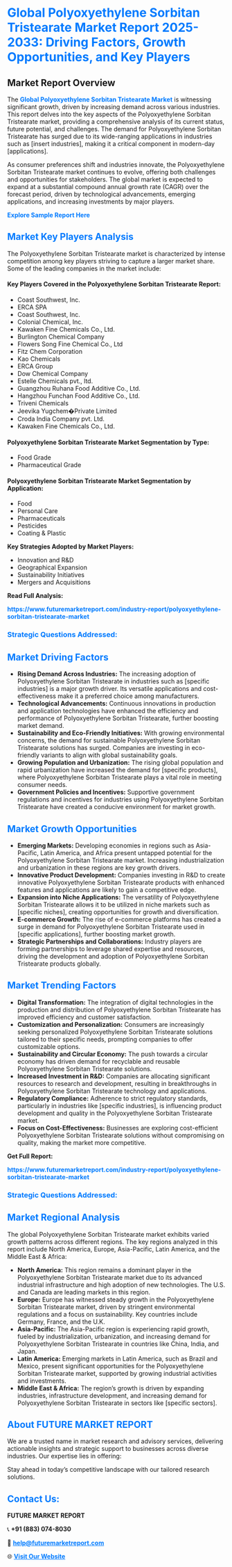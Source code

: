 <h1 style="color: #007BFF;">Global Polyoxyethylene Sorbitan Tristearate Market Report 2025-2033: Driving Factors, Growth Opportunities, and Key Players</h1>

<section id="overview">
<h2>Market Report Overview</h2>
<p>The <a href="https://www.futuremarketreport.com/industry-report/polyoxyethylene-sorbitan-tristearate-market" style="color: #007BFF; text-decoration: none;"><strong>Global Polyoxyethylene Sorbitan Tristearate Market</strong></a> is witnessing significant growth, driven by increasing demand across various industries. This report delves into the key aspects of the Polyoxyethylene Sorbitan Tristearate market, providing a comprehensive analysis of its current status, future potential, and challenges. The demand for Polyoxyethylene Sorbitan Tristearate has surged due to its wide-ranging applications in industries such as [insert industries], making it a critical component in modern-day [applications].</p>
<p>As consumer preferences shift and industries innovate, the Polyoxyethylene Sorbitan Tristearate market continues to evolve, offering both challenges and opportunities for stakeholders. The global market is expected to expand at a substantial compound annual growth rate (CAGR) over the forecast period, driven by technological advancements, emerging applications, and increasing investments by major players.</p>
</section>

<section id="overview">
<p><a href="https://www.futuremarketreport.com/request-sample/reportId=88299" style="color: #007BFF; text-decoration: none;"><strong>Explore Sample Report Here</strong></a></p>
</section>

<section id="key-players">
<h2 style="color: #007BFF;">Market Key Players Analysis</h2>
<p>The Polyoxyethylene Sorbitan Tristearate market is characterized by intense competition among key players striving to capture a larger market share. Some of the leading companies in the market include:</p>
<h4>Key Players Covered in the Polyoxyethylene Sorbitan Tristearate Report:</h4>
<ul><li>Coast Southwest, Inc.</li><li>ERCA SPA</li><li>Coast Southwest, Inc.</li><li>Colonial Chemical, Inc.</li><li>Kawaken Fine Chemicals Co., Ltd.</li><li>Burlington Chemical Company</li><li>Flowers Song Fine Chemical Co., Ltd</li><li>Fitz Chem Corporation</li><li>Kao Chemicals</li><li>ERCA Group</li><li>Dow Chemical Company</li><li>Estelle Chemicals pvt., ltd.</li><li>Guangzhou Ruhana Food Additive Co., Ltd.</li><li>Hangzhou Funchan Food Additive Co., Ltd.</li><li>Triveni Chemicals</li><li>Jeevika Yugchem�Private Limited</li><li>Croda India Company pvt. Ltd.</li><li>Kawaken Fine Chemicals Co., Ltd.</li></ul>
<h4>Polyoxyethylene Sorbitan Tristearate Market Segmentation by Type:</h4>
<ul><li>Food Grade</li><li>Pharmaceutical Grade</li></ul>

<h4>Polyoxyethylene Sorbitan Tristearate Market Segmentation by Application:</h4>
<ul><li>Food</li><li>Personal Care</li><li>Pharmaceuticals</li><li>Pesticides</li><li>Coating &amp; Plastic</li></ul>
<p><strong>Key Strategies Adopted by Market Players:</strong></p>
<ul>
<li>Innovation and R&D</li>
<li>Geographical Expansion</li>
<li>Sustainability Initiatives</li>
<li>Mergers and Acquisitions</li>
</ul>
</section>

<section>
<p><strong>Read Full Analysis: </strong></p><a href="https://www.futuremarketreport.com/industry-report/polyoxyethylene-sorbitan-tristearate-market" style="color: #007BFF; text-decoration: none;"><strong>https://www.futuremarketreport.com/industry-report/polyoxyethylene-sorbitan-tristearate-market</strong></a>
<h3 style="color: #007BFF;">Strategic Questions Addressed:</h3>
</section>

<section id="driving-factors">
<h2 style="color: #007BFF;">Market Driving Factors</h2>
<ul>
<li><strong>Rising Demand Across Industries:</strong> The increasing adoption of Polyoxyethylene Sorbitan Tristearate in industries such as [specific industries] is a major growth driver. Its versatile applications and cost-effectiveness make it a preferred choice among manufacturers.</li>
<li><strong>Technological Advancements:</strong> Continuous innovations in production and application technologies have enhanced the efficiency and performance of Polyoxyethylene Sorbitan Tristearate, further boosting market demand.</li>
<li><strong>Sustainability and Eco-Friendly Initiatives:</strong> With growing environmental concerns, the demand for sustainable Polyoxyethylene Sorbitan Tristearate solutions has surged. Companies are investing in eco-friendly variants to align with global sustainability goals.</li>
<li><strong>Growing Population and Urbanization:</strong> The rising global population and rapid urbanization have increased the demand for [specific products], where Polyoxyethylene Sorbitan Tristearate plays a vital role in meeting consumer needs.</li>
<li><strong>Government Policies and Incentives:</strong> Supportive government regulations and incentives for industries using Polyoxyethylene Sorbitan Tristearate have created a conducive environment for market growth.</li>
</ul>
</section>

<section id="growth-opportunities">
<h2 style="color: #007BFF;">Market Growth Opportunities</h2>
<ul>
<li><strong>Emerging Markets:</strong> Developing economies in regions such as Asia-Pacific, Latin America, and Africa present untapped potential for the Polyoxyethylene Sorbitan Tristearate market. Increasing industrialization and urbanization in these regions are key growth drivers.</li>
<li><strong>Innovative Product Development:</strong> Companies investing in R&D to create innovative Polyoxyethylene Sorbitan Tristearate products with enhanced features and applications are likely to gain a competitive edge.</li>
<li><strong>Expansion into Niche Applications:</strong> The versatility of Polyoxyethylene Sorbitan Tristearate allows it to be utilized in niche markets such as [specific niches], creating opportunities for growth and diversification.</li>
<li><strong>E-commerce Growth:</strong> The rise of e-commerce platforms has created a surge in demand for Polyoxyethylene Sorbitan Tristearate used in [specific applications], further boosting market growth.</li>
<li><strong>Strategic Partnerships and Collaborations:</strong> Industry players are forming partnerships to leverage shared expertise and resources, driving the development and adoption of Polyoxyethylene Sorbitan Tristearate products globally.</li>
</ul>
</section>

<section id="trending-factors">
<h2 style="color: #007BFF;">Market Trending Factors</h2>
<ul>
<li><strong>Digital Transformation:</strong> The integration of digital technologies in the production and distribution of Polyoxyethylene Sorbitan Tristearate has improved efficiency and customer satisfaction.</li>
<li><strong>Customization and Personalization:</strong> Consumers are increasingly seeking personalized Polyoxyethylene Sorbitan Tristearate solutions tailored to their specific needs, prompting companies to offer customizable options.</li>
<li><strong>Sustainability and Circular Economy:</strong> The push towards a circular economy has driven demand for recyclable and reusable Polyoxyethylene Sorbitan Tristearate solutions.</li>
<li><strong>Increased Investment in R&D:</strong> Companies are allocating significant resources to research and development, resulting in breakthroughs in Polyoxyethylene Sorbitan Tristearate technology and applications.</li>
<li><strong>Regulatory Compliance:</strong> Adherence to strict regulatory standards, particularly in industries like [specific industries], is influencing product development and quality in the Polyoxyethylene Sorbitan Tristearate market.</li>
<li><strong>Focus on Cost-Effectiveness:</strong> Businesses are exploring cost-efficient Polyoxyethylene Sorbitan Tristearate solutions without compromising on quality, making the market more competitive.</li>
</ul>
</section>

<section>
<p><strong>Get Full Report: </strong></p><a href="https://www.futuremarketreport.com/industry-report/polyoxyethylene-sorbitan-tristearate-market" style="color: #007BFF; text-decoration: none;"><strong>https://www.futuremarketreport.com/industry-report/polyoxyethylene-sorbitan-tristearate-market</strong></a>
<h3 style="color: #007BFF;">Strategic Questions Addressed:</h3>
</section>


<section id="regional-analysis">
<h2 style="color: #007BFF;">Market Regional Analysis</h2>
<p>The global Polyoxyethylene Sorbitan Tristearate market exhibits varied growth patterns across different regions. The key regions analyzed in this report include North America, Europe, Asia-Pacific, Latin America, and the Middle East & Africa:</p>
<ul>
<li><strong>North America:</strong> This region remains a dominant player in the Polyoxyethylene Sorbitan Tristearate market due to its advanced industrial infrastructure and high adoption of new technologies. The U.S. and Canada are leading markets in this region.</li>
<li><strong>Europe:</strong> Europe has witnessed steady growth in the Polyoxyethylene Sorbitan Tristearate market, driven by stringent environmental regulations and a focus on sustainability. Key countries include Germany, France, and the U.K.</li>
<li><strong>Asia-Pacific:</strong> The Asia-Pacific region is experiencing rapid growth, fueled by industrialization, urbanization, and increasing demand for Polyoxyethylene Sorbitan Tristearate in countries like China, India, and Japan.</li>
<li><strong>Latin America:</strong> Emerging markets in Latin America, such as Brazil and Mexico, present significant opportunities for the Polyoxyethylene Sorbitan Tristearate market, supported by growing industrial activities and investments.</li>
<li><strong>Middle East & Africa:</strong> The region’s growth is driven by expanding industries, infrastructure development, and increasing demand for Polyoxyethylene Sorbitan Tristearate in sectors like [specific sectors].</li>
</ul>
</section>

<footer>
<h2 style="color: #007BFF;">About FUTURE MARKET REPORT</h2>
<p>We are a trusted name in market research and advisory services, delivering actionable insights and strategic support to businesses across diverse industries. Our expertise lies in offering:</p>

<p>Stay ahead in today’s competitive landscape with our tailored research solutions.</p>

<h2 style="color: #007BFF;">Contact Us:</h2>
<p><strong>FUTURE MARKET REPORT</strong></p>
<p>📞 <strong>+91 (883) 074-8030</strong></p>
<p>📧 <strong><a href="mailto:help@futuremarketreport.com" style="color: #007BFF;">help@futuremarketreport.com</a></strong></p>
<p>🌐 <strong><a href="https://www.futuremarketreport.com/" style="color: #007BFF;">Visit Our Website</a></strong></p>
</footer>